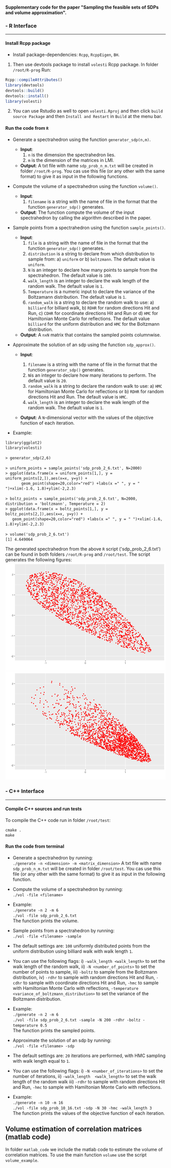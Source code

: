 #### Supplementary code for the paper "Sampling  the feasible sets of SDPs and volume approximation".  

### - R Interface
------------

####  Install Rcpp package  

* Install package-dependencies: `Rcpp`, `RcppEigen`, `BH`.  

1. Then use devtools package to install `volesti` Rcpp package. In folder `/root/R-prog` Run:
```r
Rcpp::compileAttributes()  
library(devtools)  
devtools::build()  
devtools::install()  
library(volesti)  
```
2. You can use Rstudio as well to open `volesti.Rproj` and then click `build source Package` and then `Install and Restart` in `Build` at the menu bar.  


####  Run the code from `R`  

* Generate a spectrahedron using the function `generator_sdp(n,m)`.  
  - **Input**:  
    1. `n` is the dimension the spectrahedron lies.  
    2. `m` is the dimension of the matrices in LMI.  
  - **Output**: A txt file with name `sdp_prob_n_m.txt` will be created in folder `/root/R-prog`. You cas use this file (or                 any other with the same format) to give it as input in the following functions.  

* Compute the volume of a spectrahedron using the function `volume()`.  
  - **Input**:  
    1. `filename` is a string with the name of file in the format that the function `generator_sdp()` generates.  
  - **Output**: The function compute the volume of the input spectrahedron by calling the algorithm described in the paper.  
* Sample points from a spectrahedron using the function `sample_points()`.  
  - **Input**:  
    1. `file` is a string with the name of file in the format that the function `generator_sdp()` generates.  
    2. `distribution` is a string to declare from which distribution to sample from: a) `uniform` or b) `boltzmann`. The default value is `uniform`.  
    3. `N` is an integer to declare how many points to sample from the spectrahedron. The default value is `100`.  
    4. `walk_length` is an integer to declare the walk length of the random walk. The default value is `1`.  
    5. `Temperature` is a numeric input to declare the variance of the Boltzamann distribution. The default value is `1`.  
    6. `random_walk` is a string to declare the random walk to use: a) `billiard` for billiard walk, b) `RDHR` for random directions Hit and Run, c) `CDHR` for coordinate directions Hit and Run or d) `HMC` for Hamiltonian Monte Carlo for reflections. The default value `billiard` for the uniform distribution and `HMC` for the Boltzmann distribution.  
  - **Output**: A `nxN` matrix that contains the sampled points columnwise.  

* Approximate the solution of an sdp using the function `sdp_approx()`.  
  - **Input**:  
    1. `filename` is a string with the name of file in the format that the function `generator_sdp()` generates.  
    2. `N`is an integer to declare how many iterations to perform. The default value is `20`.  
    3. `random_walk` is a string to declare the random walk to use: a) `HMC` for Hamiltonian Monte Carlo for reflections or b) `RDHR` for random directions Hit and Run. The default value is `HMC`.  
    4. `walk_length` is an integer to declare the walk length of the random walk. The default value is `1`.  
    
  - **Output**:  A `N`-dimensional vector with the values of the objective function of each iteration.  

* Example:  

```{r}
library(ggplot2)
library(volesti)

> generator_sdp(2,6)

> uniform_points = sample_points('sdp_prob_2_6.txt', N=2000)
> ggplot(data.frame(x = uniform_points[1,], y = uniform_points[2,]),aes(x=x, y=y)) +
       geom_point(shape=20,color="red") +labs(x =" ", y = " ")+xlim(-1.6, 1.8)+ylim(-2,2.3)
 
> boltz_points = sample_points('sdp_prob_2_6.txt', N=2000, distribution = 'boltzmann', Temperature = 2)
> ggplot(data.frame(x = boltz_points[1,], y = boltz_points[2,]),aes(x=x, y=y)) +
   geom_point(shape=20,color="red") +labs(x =" ", y = " ")+xlim(-1.6, 1.8)+ylim(-2,2.3)

> volume('sdp_prob_2_6.txt')
[1] 4.649064
```

The generated spectrahedron from the above `R` script ('sdp_prob_2_6.txt') can be found in both folders `/root/R-prog` and `/root/test`. The script generates the following figures:  
![uniform](R-proj/inst/uniform.png)
![boltzman](R-proj/inst/boltz.png)

### - C++ Interface
------------

####  Compile C++ sources and run tests 

To compile the C++ code run in folder `/root/test`:  
```
cmake .  
make  
```

####  Run the code from terminal  

* Generate a spectrahedron by running:  
`
./generate -n <dimension> -m <matrix_dimension>
`
A txt file with name `sdp_prob_n_m.txt` will be created in folder `/root/test`. You cas use this file (or any other with the same format) to give it as input in the following function.  

* Compute the volume of a spectrahedron by running:  
`
./vol -file <filename>
`
- Example:  
`./generate -n 2 -m 6`  
`./vol -file sdp_prob_2_6.txt`  
The function prints the volume.  

* Sample points from a spectrahedron by running:  
`
./vol -file <filename> -sample
`
- The default settings are: `100` uniformly distributed points from the uniform distribution using billiard walk with walk length `1`.  
- You can use the following flags: i) `-walk_length <walk_length>` to set the walk length of the random walk, ii) `-N <number_of_points>` to set the number of points to sample, iii) `-boltz` to sample from the Boltzmann distribution, iv) `-rdhr` to sample with random directions Hit and Run, `-cdhr` to sample with coordinate directions Hit and Run, `-hmc` to sample with Hamiltonian Monte Carlo with reflections, `-temperature <variance_of_boltzmann_distribution>` to set the variance of the Boltzmann distribution.  

- Example:  
`./generate -n 2 -m 6`  
`./vol -file sdp_prob_2_6.txt -sample -N 200 -rdhr -boltz -temperature 0.5`  
The function prints the sampled points.  

* Approximate the solution of an sdp by running:  
`
./vol -file <filename> -sdp
`
- The default settings are: `20` iterations are performed, with HMC sampling with walk length equal to `1`.  

- You can use the following flags: i) `-N <number_of_iterations>` to set the number of iterations, ii) `-walk_length  <walk_length>` to set the walk length of the random walk iii) `-rdhr` to sample with random directions Hit and Run, `-hmc` to sample with Hamiltonian Monte Carlo with reflections.  

- Example:  
  `./generate -n 10 -m 16`  
  `./vol -file sdp_prob_10_16.txt -sdp -N 30 -hmc -walk_length 3`  
  The function prints the values of the objective function of each iteration.

  

## Volume estimation of correlation matrices (matlab code)

In folder `matlab_code` we include the matlab code to estimate the volume of correlation matrices. To use the main function `volume` use the script `volume_example`. 
